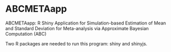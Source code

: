 # ABCMETAapp
ABCMETAapp: R Shiny Application for Simulation-based Estimation of Mean and Standard Deviation for Meta-analysis via Approximate Bayesian Computation (ABC)

Two R packages are needed to run this program: shiny and shinyjs.
